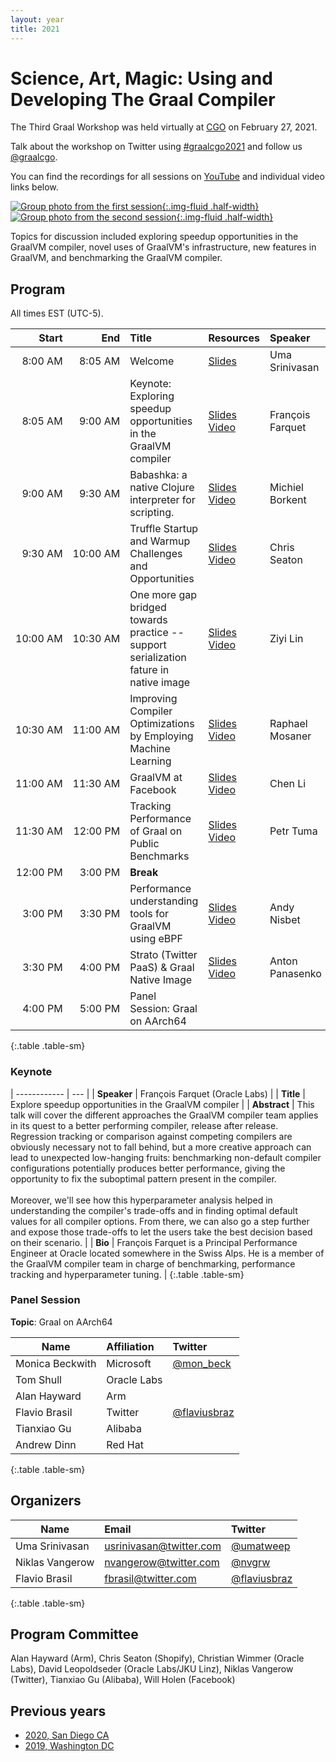 ```yaml
---
layout: year
title: 2021
---
```


# Science, Art, Magic: Using and Developing The Graal Compiler

The Third Graal Workshop was held virtually at [CGO](https://www.cgo.org) on February 27, 2021.

Talk about the workshop on Twitter using [#graalcgo2021](https://twitter.com/search?q=%23graalcgo2021) and follow us [@graalcgo](https://twitter.com/graalcgo).

You can find the recordings for all sessions on [YouTube](https://www.youtube.com/playlist?list=PL5s7-0PKqopPJCpW3wThCBd-Hn3fAk5wl) and individual video links below.

<style>
    img.half-width {
        width: 49%;
    }
</style>

[![Group photo from the first session](images/session1.png){:.img-fluid .half-width}](images/session1.png)
[![Group photo from the second session](images/session2.png){:.img-fluid .half-width}](images/session2.png)

Topics for discussion included exploring speedup opportunities in the GraalVM compiler, novel uses of GraalVM's infrastructure, new features in GraalVM, and benchmarking the GraalVM compiler.

## Program

All times EST (UTC-5).

| Start         | End           | Title                                                                                 | Resources                                                                                                                                                          | Speaker                                     |
| ------------: | ------------: | :------------------------------------------------------------------------------------ | :----------------------------------------------------------------------------------------------------------------------------------------------------------------- | :------------------------------------------ |
| 8:00&nbsp;AM  | 8:05&nbsp;AM  | Welcome                                                                               | [Slides](slides/Welcome.pdf)                                                                                                                                       | Uma Srinivasan                              |
| 8:05&nbsp;AM  | 9:00&nbsp;AM  | Keynote: Exploring speedup opportunities in the GraalVM compiler                      | [Slides](slides/0_Keynote_Exploring_speedup_opportunities_in_the_GraalVM_compiler.pdf)                        [Video](https://www.youtube.com/watch?v=ri-7s5iPzFc) | François Farquet                            |
| 9:00&nbsp;AM  | 9:30&nbsp;AM  | Babashka: a native Clojure interpreter for scripting.                                 | [Slides](slides/1_Babashka_a_native_Clojure_interpreter_for_scripting.pdf)                                    [Video](https://www.youtube.com/watch?v=Yjeh57eE9rg) | Michiel Borkent                             |
| 9:30&nbsp;AM  | 10:00&nbsp;AM | Truffle Startup and Warmup Challenges and Opportunities                               | [Slides](slides/2_Truffle_Startup_and_Warmup_Challenges_and_Opportunities.pdf)                                [Video](https://www.youtube.com/watch?v=w4o0hTl6AMg) | Chris Seaton                                |
| 10:00&nbsp;AM | 10:30&nbsp;AM | One more gap bridged towards practice -- support serialization fature in native image | [Slides](slides/3_One_more_gap_bridged_towards_practice_-_support_serialization_feature_in_native_image.pdf)  [Video](https://www.youtube.com/watch?v=ws6qFX-3xa8) | Ziyi Lin                                    |
| 10:30&nbsp;AM | 11:00&nbsp;AM | Improving Compiler Optimizations by Employing Machine Learning                        | [Slides](slides/4_Improving_Compiler_Optimizations_by_Employing_Machine_Learning.pdf)                         [Video](https://www.youtube.com/watch?v=D75lXbkisTs) | Raphael Mosaner                             |
| 11:00&nbsp;AM | 11:30&nbsp;AM | GraalVM at Facebook                                                                   | [Slides](slides/5_GraalVM_at_Facebook.pdf)                                                                    [Video](https://www.youtube.com/watch?v=Hepjf00LJrM) | Chen Li                                     |
| 11:30&nbsp;AM | 12:00&nbsp;PM | Tracking Performance of Graal on Public Benchmarks                                    | [Slides](slides/6_Tracking_Performance_of_Graal_on_Public_Benchmarks.pdf)                                     [Video](https://www.youtube.com/watch?v=kQO4ELUkMb8) | Petr Tuma                                   |
| 12:00&nbsp;PM | 3:00&nbsp;PM  | **Break**                                                                             |                                                                                                                                                                    |                                             |
| 3:00&nbsp;PM  | 3:30&nbsp;PM  | Performance understanding tools for GraalVM using eBPF                                | [Slides](slides/7_Performance_understanding_tools_for_GraalVM_using_eBPF.pdf)                                 [Video](https://www.youtube.com/watch?v=CKdb1aDNUU4) | Andy Nisbet                                 |
| 3:30&nbsp;PM  | 4:00&nbsp;PM  | Strato (Twitter PaaS) & Graal Native Image                                            | [Slides](slides/8_Strato_and_Graal_Native_Image.pdf)                                                          [Video](https://www.youtube.com/watch?v=Leosx0eKKbU) | Anton Panasenko                             |
| 4:00&nbsp;PM  | 5:00&nbsp;PM  | Panel Session: Graal on AArch64                                                       |                                                                                                                                                                    |                                             |
{:.table .table-sm}

### Keynote

| ------------ | --- |
| **Speaker**  | François Farquet (Oracle Labs)                                                                                                                                                                                                                                                                                                                                                                                                                                                                                                                                                                                                                                                                                                                                                                                                        |
| **Title**    | Explore speedup opportunities in the GraalVM compiler                                                                                                                                                                                                                                                                                                                                                                                                                                                                                                                                                                                                                                                                                                                                                                                 |
| **Abstract** | This talk will cover the different approaches the GraalVM compiler team applies in its quest to a better performing compiler, release after release. Regression tracking or comparison against competing compilers are obviously necessary not to fall behind, but a more creative approach can lead to unexpected low-hanging fruits: benchmarking non-default compiler configurations potentially produces better performance, giving the opportunity to fix the suboptimal pattern present in the compiler. <br><br> Moreover, we'll see how this hyperparameter analysis helped in understanding the compiler's trade-offs and in finding optimal default values for all compiler options. From there, we can also go a step further and expose those trade-offs to let the users take the best decision based on their scenario. |
| **Bio**      | François Farquet is a Principal Performance Engineer at Oracle located somewhere in the Swiss Alps. He is a member of the GraalVM compiler team in charge of benchmarking, performance tracking and hyperparameter tuning.                                                                                                                                                                                                                                                                                                                                                                                                                                                                                                                                                                                                            |
{:.table .table-sm}

### Panel Session

**Topic**: Graal on AArch64


| Name            | Affiliation | Twitter                                         |
| --------------- | :---------- | :-----------                                    |
| Monica Beckwith | Microsoft   | [@mon_beck](https://twitter.com/mon_beck)       |
| Tom Shull       | Oracle Labs |                                                 |
| Alan Hayward    | Arm         |                                                 |
| Flavio Brasil   | Twitter     | [@flaviusbraz](https://twitter.com/flaviusbraz) |
| Tianxiao Gu     | Alibaba     |                                                 |
| Andrew Dinn     | Red Hat     |                                                 |
{:.table .table-sm}

## Organizers

| Name            | Email                                                     | Twitter                                         |
| --------------- | :-------------------------------------------------------- | :---------------------------------------------- |
| Uma Srinivasan  | [usrinivasan@twitter.com](mailto:usrinivasan@twitter.com) | [@umatweep](https://twitter.com/umatweep)       |
| Niklas Vangerow | [nvangerow@twitter.com](mailto:nvangerow@twitter.com)     | [@nvgrw](https://twitter.com/nvgrw)             |
| Flavio Brasil   | [fbrasil@twitter.com](mailto:fbrasil@twitter.com)         | [@flaviusbraz](https://twitter.com/flaviusbraz) |
{:.table .table-sm}

## Program Committee

Alan Hayward (Arm), Chris Seaton (Shopify), Christian Wimmer (Oracle Labs), David Leopoldseder (Oracle Labs/JKU Linz), Niklas Vangerow (Twitter), Tianxiao Gu (Alibaba), Will Holen (Facebook)

## Previous years

* [2020, San Diego CA](../2020/)
* [2019, Washington DC](../2019/)
